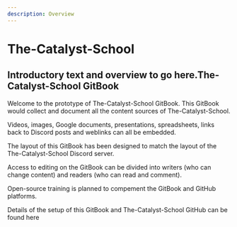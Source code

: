 ```yaml
---
description: Overview
---
```


# The-Catalyst-School

## Introductory text and overview to go here.The-Catalyst-School GitBook

Welcome to the prototype of The-Catalyst-School GitBook. This GitBook would collect and document all the content sources of The-Catalyst-School. 

Videos, images, Google documents, presentations, spreadsheets, links back to Discord posts and weblinks can all be embedded. 

The layout of this GitBook has been designed to match the layout of the The-Catalyst-School Discord server.

Access to editing on the GitBook can be divided into writers \(who can change content\) and readers \(who can read and comment\).

Open-source training is planned to compement the GitBook and GitHub platforms.

Details of the setup of this GitBook and The-Catalyst-School GitHub can be found here 









